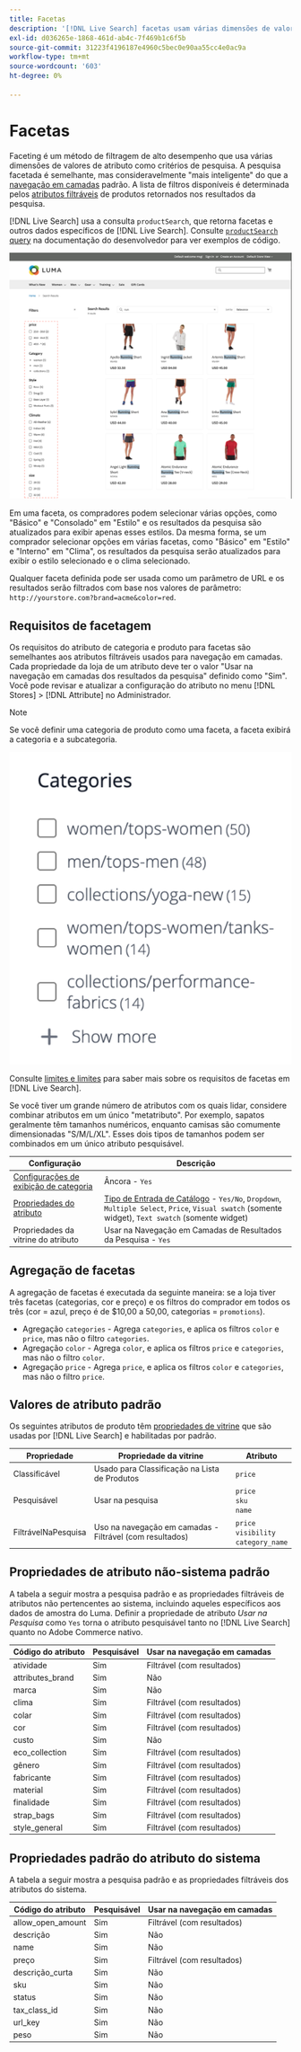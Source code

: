 ```yaml
---
title: Facetas
description: '[!DNL Live Search] facetas usam várias dimensões de valores de atributo como critérios de pesquisa.'
exl-id: d036265e-1868-461d-ab4c-7f469b1c6f5b
source-git-commit: 31223f4196187e4960c5bec0e90aa55cc4e0ac9a
workflow-type: tm+mt
source-wordcount: '603'
ht-degree: 0%

---
```


# Facetas

Faceting é um método de filtragem de alto desempenho que usa várias dimensões de valores de atributo como critérios de pesquisa. A pesquisa facetada é semelhante, mas consideravelmente &quot;mais inteligente&quot; do que a [navegação em camadas](https://experienceleague.adobe.com/docs/commerce-admin/catalog/catalog/navigation/navigation-layered.html) padrão. A lista de filtros disponíveis é determinada pelos [atributos filtráveis](https://experienceleague.adobe.com/docs/commerce-admin/catalog/catalog/navigation/navigation-layered.html#filterable-attributes) de produtos retornados nos resultados da pesquisa.

[!DNL Live Search] usa a consulta `productSearch`, que retorna facetas e outros dados específicos de [!DNL Live Search]. Consulte [`productSearch` query](https://developer.adobe.com/commerce/webapi/graphql/schema/live-search/queries/product-search/) na documentação do desenvolvedor para ver exemplos de código.

![Resultados de pesquisa filtrados](assets/storefront-search-results-run.png)

Em uma faceta, os compradores podem selecionar várias opções, como &quot;Básico&quot; e &quot;Consolado&quot; em &quot;Estilo&quot; e os resultados da pesquisa são atualizados para exibir apenas esses estilos. Da mesma forma, se um comprador selecionar opções em várias facetas, como &quot;Básico&quot; em &quot;Estilo&quot; e &quot;Interno&quot; em &quot;Clima&quot;, os resultados da pesquisa serão atualizados para exibir o estilo selecionado e o clima selecionado.

Qualquer faceta definida pode ser usada como um parâmetro de URL e os resultados serão filtrados com base nos valores de parâmetro: `http://yourstore.com?brand=acme&color=red`.

## Requisitos de facetagem

Os requisitos do atributo de categoria e produto para facetas são semelhantes aos atributos filtráveis usados para navegação em camadas. Cada propriedade da loja de um atributo deve ter o valor &quot;Usar na navegação em camadas dos resultados da pesquisa&quot; definido como &quot;Sim&quot;. Você pode revisar e atualizar a configuração do atributo no menu [!DNL Stores] > [!DNL Attribute] no Administrador.

>[!NOTE]
>
>Se você definir uma categoria de produto como uma faceta, a faceta exibirá a categoria e a subcategoria.
>
>![Faceta de categorias](assets/facet-category.png)

Consulte [limites e limites](./boundaries-limits.md#facets) para saber mais sobre os requisitos de facetas em [!DNL Live Search].

Se você tiver um grande número de atributos com os quais lidar, considere combinar atributos em um único &quot;metatributo&quot;. Por exemplo, sapatos geralmente têm tamanhos numéricos, enquanto camisas são comumente dimensionadas &quot;S/M/L/XL&quot;. Esses dois tipos de tamanhos podem ser combinados em um único atributo pesquisável.

| Configuração | Descrição |
|--- |--- |
| [Configurações de exibição de categoria](https://experienceleague.adobe.com/docs/commerce-admin/catalog/categories/create/categories-display-settings.html) | Âncora - `Yes` |
| [Propriedades do atributo](https://experienceleague.adobe.com/docs/commerce-admin/catalog/product-attributes/create/attribute-product-create.html) | [Tipo de Entrada de Catálogo](https://experienceleague.adobe.com/docs/commerce-admin/catalog/product-attributes/attributes-input-types.html) - `Yes/No`, `Dropdown`, `Multiple Select`, `Price`, `Visual swatch` (somente widget), `Text swatch` (somente widget) |
| Propriedades da vitrine do atributo | Usar na Navegação em Camadas de Resultados da Pesquisa - `Yes` |

## Agregação de facetas

A agregação de facetas é executada da seguinte maneira: se a loja tiver três facetas (categorias, cor e preço) e os filtros do comprador em todos os três (cor = azul, preço é de $10,00 a 50,00, categorias = `promotions`).

* Agregação `categories` - Agrega `categories`, e aplica os filtros `color` e `price`, mas não o filtro `categories`.
* Agregação `color` - Agrega `color`, e aplica os filtros `price` e `categories`, mas não o filtro `color`.
* Agregação `price` - Agrega `price`, e aplica os filtros `color` e `categories`, mas não o filtro `price`.

## Valores de atributo padrão

Os seguintes atributos de produto têm [propriedades de vitrine](https://experienceleague.adobe.com/docs/commerce-admin/catalog/product-attributes/product-attributes.html) que são usadas por [!DNL Live Search] e habilitadas por padrão.

| Propriedade | Propriedade da vitrine | Atributo |
|---|---|---|
| Classificável | Usado para Classificação na Lista de Produtos | `price` |
| Pesquisável | Usar na pesquisa | `price` <br />`sku`<br />`name` |
| FiltrávelNaPesquisa | Uso na navegação em camadas - Filtrável (com resultados) | `price`<br />`visibility`<br />`category_name` |

## Propriedades de atributo não-sistema padrão

A tabela a seguir mostra a pesquisa padrão e as propriedades filtráveis de atributos não pertencentes ao sistema, incluindo aqueles específicos aos dados de amostra do Luma. Definir a propriedade de atributo *Usar na Pesquisa* como `Yes` torna o atributo pesquisável tanto no [!DNL Live Search] quanto no Adobe Commerce nativo.

| Código do atributo | Pesquisável | Usar na navegação em camadas |
|--- |--- |--- |
| atividade | Sim | Filtrável (com resultados) |
| attributes_brand | Sim | Não |
| marca | Sim | Não |
| clima | Sim | Filtrável (com resultados) |
| colar | Sim | Filtrável (com resultados) |
| cor | Sim | Filtrável (com resultados) |
| custo | Sim | Não |
| eco_collection | Sim | Filtrável (com resultados) |
| gênero | Sim | Filtrável (com resultados) |
| fabricante | Sim | Filtrável (com resultados) |
| material | Sim | Filtrável (com resultados) |
| finalidade | Sim | Filtrável (com resultados) |
| strap_bags | Sim | Filtrável (com resultados) |
| style_general | Sim | Filtrável (com resultados) |

## Propriedades padrão do atributo do sistema

A tabela a seguir mostra a pesquisa padrão e as propriedades filtráveis dos atributos do sistema.

| Código do atributo | Pesquisável | Usar na navegação em camadas |
|--- |--- |--- |
| allow_open_amount | Sim | Filtrável (com resultados) |
| descrição | Sim | Não |
| name | Sim | Não |
| preço | Sim | Filtrável (com resultados) |
| descrição_curta | Sim | Não |
| sku | Sim | Não |
| status | Sim | Não |
| tax_class_id | Sim | Não |
| url_key | Sim | Não |
| peso | Sim | Não |
